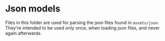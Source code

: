 # Json models

Files in this folder are used for parsing the json files found in `assets/json`. They're intended to be used only once, when loading json files, and never again afterwards.